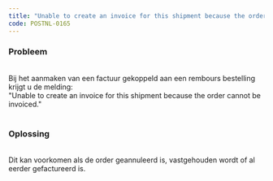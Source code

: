 ```yaml
---
title: "Unable to create an invoice for this shipment because the order cannot be invoiced."
code: POSTNL-0165
---
```


<div class="columnLayout single" data-layout="single">
<div class="cell normal" data-type="normal">
<div class="innerCell">
<p><h3>Probleem</h3><br>Bij het aanmaken van een factuur gekoppeld aan een rembours bestelling krijgt u de melding:<br>"Unable to create an invoice for this shipment because the order cannot be invoiced."<br><br><h3>Oplossing</h3><br>Dit kan voorkomen als de order geannuleerd is, vastgehouden wordt of al eerder gefactureerd is.</p></div>
</div>
</div>